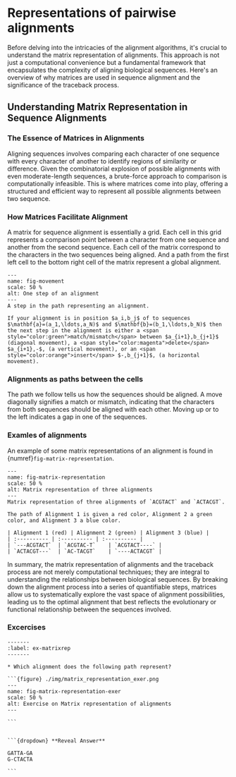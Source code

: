 # Representations of pairwise alignments

Before delving into the intricacies of the alignment algorithms, it's crucial to understand the matrix representation of alignments. This approach is not just a computational convenience but a fundamental framework that encapsulates the complexity of aligning biological sequences. Here's an overview of why matrices are used in sequence alignment and the significance of the traceback process.

## Understanding Matrix Representation in Sequence Alignments

### The Essence of Matrices in Alignments

Aligning sequences involves comparing each character of one sequence with every character of another to identify regions of similarity or difference. Given the combinatorial explosion of possible alignments with even moderate-length sequences, a brute-force approach to comparison is computationally infeasible. This is where matrices come into play, offering a structured and efficient way to represent all possible alignments between two sequence.

### How Matrices Facilitate Alignment

A matrix for sequence alignment is essentially a grid. Each cell in this grid represents a comparison point between a character from one sequence and another from the second sequence. Each cell of the matrix correspond to the characters in the two sequences being aligned. And a path from the first left cell to the bottom right cell of the matrix represent a global alignment.


```{figure} ./img/movement.png
---
name: fig-movement
scale: 50 %
alt: One step of an alignment
---
A step in the path representing an alignment.

If your alignment is in position $a_i,b_j$ of to sequences $\mathbf{a}=(a_1,\ldots,a_N)$ and $\mathbf{b}=(b_1,\ldots,b_N)$ then the next step in the alignment is either a <span style="color:green">match/mismatch</span> between $a_{i+1},b_{j+1}$ (diagonal movement), a <span style="color:magenta">delete</span> $a_{i+1},-$, (a vertical movement), or an <span style="color:orange">insert</span> $-,b_{j+1}$, (a horizontal movement).

```

### Alignments as paths between the cells

The path we follow tells us how the sequences should be aligned. A move diagonally signifies a match or mismatch, indicating that the characters from both sequences should be aligned with each other. Moving up or to the left indicates a gap in one of the sequences.


### Examles of alignments

An example of some matrix representations of an alignment is found in {numref}`fig-matrix-representation`.

```{figure} ./img/matrix_representation.png
---
name: fig-matrix-representation
scale: 50 %
alt: Matrix representation of three alignments
---
Matrix representation of three alignments of `ACGTACT` and `ACTACGT`.

The path of Alignment 1 is given a red color, Alignment 2 a green color, and Alignment 3 a blue color. 

| Alignment 1 (red) | Alignment 2 (green) | Alignment 3 (blue) | 
| :---------- | :---------- | :---------- |
| `---ACGTACT`  | `ACGTAC-T`    | `ACGTACT----` |
| `ACTACGT---`  | `AC-TACGT`    | `----ACTACGT` | 

```

In summary, the matrix representation of alignments and the traceback process are not merely computational techniques; they are integral to understanding the relationships between biological sequences. By breaking down the alignment process into a series of quantifiable steps, matrices allow us to systematically explore the vast space of alignment possibilities, leading us to the optimal alignment that best reflects the evolutionary or functional relationship between the sequences involved.

### Excercises

````{exercise} Matrix Representations of Alignments
-------
:label: ex-matrixrep
-------

* Which alignment does the following path represent?

```{figure} ./img/matrix_representation_exer.png
---
name: fig-matrix-representation-exer
scale: 50 %
alt: Exercise on Matrix representation of alignments
---

```


```{dropdown} **Reveal Answer**

GATTA-GA   
G-CTACTA

```
````

